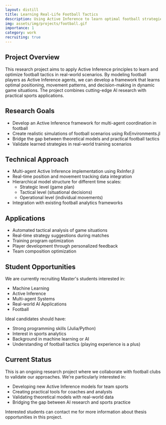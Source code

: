 ```yaml
---
layout: distill
title: Learning Real-Life Football Tactics
description: Using Active Inference to learn optimal football strategies
img: assets/img/projects/football.gif
importance: 1
category: work
recruiting: true
---
```


## Project Overview

This research project aims to apply Active Inference principles to learn and optimize football tactics in real-world scenarios. By modeling football players as Active Inference agents, we can develop a framework that learns optimal positioning, movement patterns, and decision-making in dynamic game situations. The project combines cutting-edge AI research with practical sports applications.

## Research Goals

- Develop an Active Inference framework for multi-agent coordination in football
- Create realistic simulations of football scenarios using RxEnvironments.jl
- Bridge the gap between theoretical models and practical football tactics
- Validate learned strategies in real-world training scenarios

## Technical Approach

- Multi-agent Active Inference implementation using RxInfer.jl
- Real-time position and movement tracking data integration
- Hierarchical model structure for different time scales:
  - Strategic level (game plan)
  - Tactical level (situational decisions)
  - Operational level (individual movements)
- Integration with existing football analytics frameworks

## Applications

- Automated tactical analysis of game situations
- Real-time strategy suggestions during matches
- Training program optimization
- Player development through personalized feedback
- Team composition optimization

## Student Opportunities

We are currently recruiting Master's students interested in:

- Machine Learning
- Active Inference
- Multi-agent Systems
- Real-world AI Applications
- Football

Ideal candidates should have:

- Strong programming skills (Julia/Python)
- Interest in sports analytics
- Background in machine learning or AI
- Understanding of football tactics (playing experience is a plus)

## Current Status

This is an ongoing research project where we collaborate with football clubs to validate our approaches. We're particularly interested in:

- Developing new Active Inference models for team sports
- Creating practical tools for coaches and analysts
- Validating theoretical models with real-world data
- Bridging the gap between AI research and sports practice

Interested students can contact me for more information about thesis opportunities in this project.
